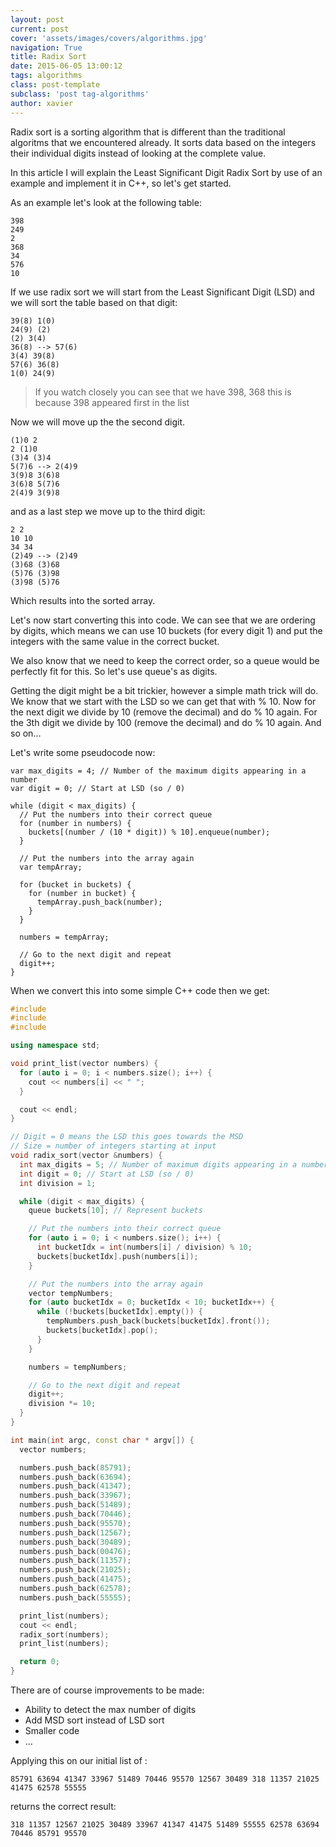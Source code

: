 ```yaml
---
layout: post
current: post
cover: 'assets/images/covers/algorithms.jpg'
navigation: True
title: Radix Sort
date: 2015-06-05 13:00:12
tags: algorithms
class: post-template
subclass: 'post tag-algorithms'
author: xavier
---
```


Radix sort is a sorting algorithm that is different than the traditional algoritms that we encountered already. It sorts data based on the integers their individual digits instead of looking at the complete value.

In this article I will explain the Least Significant Digit Radix Sort by use of an example and implement it in C++, so let's get started.

As an example let's look at the following table:

```
398
249
2
368
34
576
10
```

If we use radix sort we will start from the Least Significant Digit (LSD) and we will sort the table based on that digit:

```
39(8) 1(0)
24(9) (2)
(2) 3(4)
36(8) --> 57(6)
3(4) 39(8)
57(6) 36(8)
1(0) 24(9)
```

> If you watch closely you can see that we have 398, 368 this is because 398 appeared first in the list

Now we will move up the the second digit.

```
(1)0 2
2 (1)0
(3)4 (3)4
5(7)6 --> 2(4)9
3(9)8 3(6)8
3(6)8 5(7)6
2(4)9 3(9)8
```

and as a last step we move up to the third digit:

```
2 2
10 10
34 34
(2)49 --> (2)49
(3)68 (3)68
(5)76 (3)98
(3)98 (5)76
```

Which results into the sorted array.

Let's now start converting this into code. We can see that we are ordering by digits, which means we can use 10 buckets (for every digit 1) and put the integers with the same value in the correct bucket.

We also know that we need to keep the correct order, so a queue would be perfectly fit for this. So let's use queue's as digits.

Getting the digit might be a bit trickier, however a simple math trick will do. We know that we start with the LSD so we can get that with % 10. Now for the next digit we divide by 10 (remove the decimal) and do % 10 again. For the 3th digit we divide by 100 (remove the decimal) and do % 10 again. And so on...

Let's write some pseudocode now:

```
var max_digits = 4; // Number of the maximum digits appearing in a number
var digit = 0; // Start at LSD (so / 0)

while (digit < max_digits) {
  // Put the numbers into their correct queue
  for (number in numbers) {
    buckets[(number / (10 * digit)) % 10].enqueue(number);
  }

  // Put the numbers into the array again
  var tempArray;
  
  for (bucket in buckets) {
    for (number in bucket) {
      tempArray.push_back(number);
    }
  }

  numbers = tempArray;

  // Go to the next digit and repeat
  digit++;
}
```

When we convert this into some simple C++ code then we get:

```cpp
#include
#include
#include

using namespace std;

void print_list(vector numbers) {
  for (auto i = 0; i < numbers.size(); i++) {
    cout << numbers[i] << " ";
  }

  cout << endl;
}

// Digit = 0 means the LSD this goes towards the MSD
// Size = number of integers starting at input
void radix_sort(vector &numbers) {
  int max_digits = 5; // Number of maximum digits appearing in a number
  int digit = 0; // Start at LSD (so / 0)
  int division = 1;

  while (digit < max_digits) {
    queue buckets[10]; // Represent buckets

    // Put the numbers into their correct queue
    for (auto i = 0; i < numbers.size(); i++) {
      int bucketIdx = int(numbers[i] / division) % 10;
      buckets[bucketIdx].push(numbers[i]);
    }

    // Put the numbers into the array again
    vector tempNumbers;
    for (auto bucketIdx = 0; bucketIdx < 10; bucketIdx++) {
      while (!buckets[bucketIdx].empty()) {
        tempNumbers.push_back(buckets[bucketIdx].front());
        buckets[bucketIdx].pop();
      }
    }

    numbers = tempNumbers;

    // Go to the next digit and repeat
    digit++;
    division *= 10;
  }
}

int main(int argc, const char * argv[]) {
  vector numbers;

  numbers.push_back(85791);
  numbers.push_back(63694);
  numbers.push_back(41347);
  numbers.push_back(33967);
  numbers.push_back(51489);
  numbers.push_back(70446);
  numbers.push_back(95570);
  numbers.push_back(12567);
  numbers.push_back(30489);
  numbers.push_back(00476);
  numbers.push_back(11357);
  numbers.push_back(21025);
  numbers.push_back(41475);
  numbers.push_back(62578);
  numbers.push_back(55555);

  print_list(numbers);
  cout << endl;
  radix_sort(numbers);
  print_list(numbers);

  return 0;
}
```

There are of course improvements to be made:
* Ability to detect the max number of digits
* Add MSD sort instead of LSD sort
* Smaller code
* ...

Applying this on our initial list of :

```
85791 63694 41347 33967 51489 70446 95570 12567 30489 318 11357 21025 41475 62578 55555
```

returns the correct result:

```
318 11357 12567 21025 30489 33967 41347 41475 51489 55555 62578 63694 70446 85791 95570
```